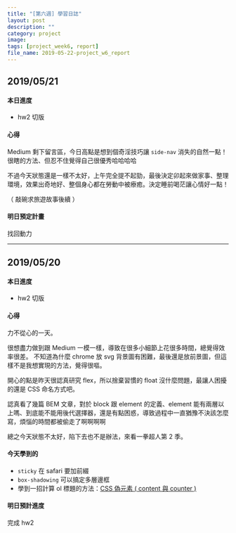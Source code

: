 ```yaml
---
title: "[第六週] 學習日誌"
layout: post
description: ""
category: project
image: 
tags: [project_week6, report]
file_name: 2019-05-22-project_w6_report
---
```


## 2019/05/21
#### 本日進度
- hw2 切版

#### 心得
Medium 剩下留言區，今日高點是想到個奇淫技巧讓 `side-nav` 消失的自然一點！很瞎的方法、但忍不住覺得自己很優秀哈哈哈哈

不過今天狀態還是一樣不太好，上午完全提不起勁，最後決定卯起來做家事、整理環境，效果出奇地好、整個身心都在勞動中被療癒。決定睡前喝茫讓心情好一點！

（ 敲碗求旅遊故事後續 ）

#### 明日預定計畫
找回動力

---

## 2019/05/20
#### 本日進度
- hw2 切版

#### 心得
力不從心的一天。

很想盡力做到跟 Medium 一模一樣，導致在很多小細節上花很多時間，總覺得效率很差。
不知道為什麼 chrome 放 svg 背景圖有困難，最後還是放前景圖，但這樣不是我想實現的方法，覺得很嘔。

開心的點是昨天很認真研究 flex，所以捨棄習慣的 float 沒什麼問題，最讓人困擾的還是 CSS 命名方式吧。

認真看了幾篇 BEM 文章，對於 block 跟 element 的定義、element 能有兩層以上嗎、到底能不能用後代選擇器，還是有點困惑，導致過程中一直猶豫不決該怎麼寫，煩惱的時間都被偷走了啊啊啊啊

總之今天狀態不太好，陷下去也不是辦法，來看一拳超人第 2 季。

#### 今天學到的
- `sticky` 在 safari 要加前綴 
- `box-shadowing` 可以搞定多層邊框
- 學到一招計算 ol 標題的方法：[CSS 偽元素 ( content 與 counter )](https://www.oxxostudio.tw/articles/201706/pseudo-element-2.html)

#### 明日預計進度
完成 hw2